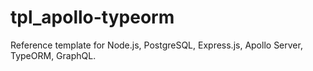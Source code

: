 # tpl_apollo-typeorm

Reference template for Node.js, PostgreSQL, Express.js, Apollo Server, TypeORM, GraphQL.
